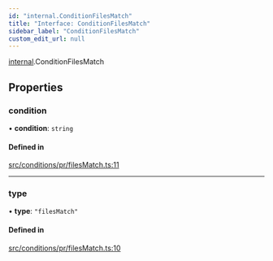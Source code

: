 ```yaml
---
id: "internal.ConditionFilesMatch"
title: "Interface: ConditionFilesMatch"
sidebar_label: "ConditionFilesMatch"
custom_edit_url: null
---
```


[internal](../modules/internal.md).ConditionFilesMatch

## Properties

### condition

• **condition**: `string`

#### Defined in

[src/conditions/pr/filesMatch.ts:11](https://github.com/Resnovas/smartcloud/blob/b9e22a9/src/conditions/pr/filesMatch.ts#L11)

___

### type

• **type**: ``"filesMatch"``

#### Defined in

[src/conditions/pr/filesMatch.ts:10](https://github.com/Resnovas/smartcloud/blob/b9e22a9/src/conditions/pr/filesMatch.ts#L10)
